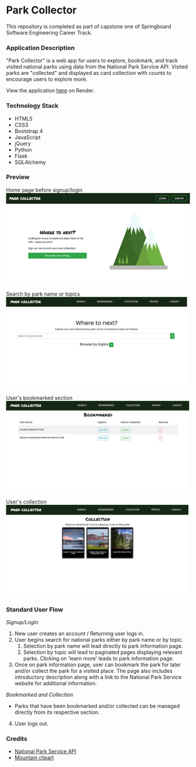 # Park Collector

This repository is completed as part of capstone one of Springboard Software Engineering Career Track.

### Application Description
"Park Collector" is a web app for users to explore, bookmark, and track visited national parks using data from the National Park Service API. Visited parks are "collected" and displayed as card collection with counts to encourage users to explore more.

View the application [here](https://park-collector.onrender.com/ "Park Collector") on Render.

### Technology Stack
* HTML5
* CSS3
* Bootstrap 4
* JavaScript
* jQuery
* Python
* Flask
* SQLAlchemy

### Preview
Home page before signup/login  
<img src="/screenshots/main.png" alt="Park Collector main" width="auto" height="250px">

Search by park name or topics  
<img src="/screenshots/search.png" alt="Park Collector search" width="auto" height="250px">

User's bookmarked section  
<img src="/screenshots/bookmarked.png" alt="Park Collector bookmarked" width="auto" height="250px">

User's collection  
<img src="/screenshots/collection.png" alt="Park Collector collection" width="auto" height="250px">

### Standard User Flow
*Signup/Login*
1. New user creates an account / Returning user logs in.
2. User begins search for national parks either by park name or by topic.
    1. Selection by park name will lead directly to park information page.
    2. Selection by topic will lead to paginated pages displaying relevant parks. Clicking on 'learn more' leads to park information page.
3. Once on park information page, user can bookmark the park for later and/or collect the park for a visited place. The page also includes introductory description along with a link to the National Park Service website for additional information. 

*Bookmarked and Collection*
- Parks that have been bookmarked and/or collected can be managed directly from its respective section.

4. User logs out.

### Credits
* [National Park Service API](https://www.nps.gov/subjects/developer/api-documentation.htm)
* [Mountain clipart](https://creazilla.com/nodes/77137-mountain-clipart)





